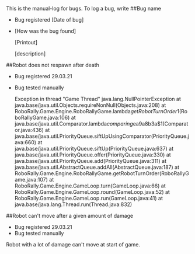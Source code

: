 This is the manual-log for bugs. To log a bug, write
##Bug name
- Bug registered [Date of bug]
- [How was the bug found]

  [Printout]
  
  [description]

##Robot does not respawn after death
- Bug registered 29.03.21
- Bug tested manually
  
  Exception in thread "Game Thread" java.lang.NullPointerException
  at java.base/java.util.Objects.requireNonNull(Objects.java:208)
  at RoboRally.Game.Engine.RoboRallyGame.lambda$getRobotTurnOrder$1(RoboRallyGame.java:106)
  at java.base/java.util.Comparator.lambda$comparing$ea9a8b3a$1(Comparator.java:436)
  at java.base/java.util.PriorityQueue.siftUpUsingComparator(PriorityQueue.java:660)
  at java.base/java.util.PriorityQueue.siftUp(PriorityQueue.java:637)
  at java.base/java.util.PriorityQueue.offer(PriorityQueue.java:330)
  at java.base/java.util.PriorityQueue.add(PriorityQueue.java:311)
  at java.base/java.util.AbstractQueue.addAll(AbstractQueue.java:187)
  at RoboRally.Game.Engine.RoboRallyGame.getRobotTurnOrder(RoboRallyGame.java:107)
  at RoboRally.Game.Engine.GameLoop.turn(GameLoop.java:66)
  at RoboRally.Game.Engine.GameLoop.round(GameLoop.java:52)
  at RoboRally.Game.Engine.GameLoop.run(GameLoop.java:41)
  at java.base/java.lang.Thread.run(Thread.java:832)
  
##Robot can't move after a given amount of damage
- Bug registered 29.03.21
- Bug tested manually

Robot with a lot of damage can't move at start of game.